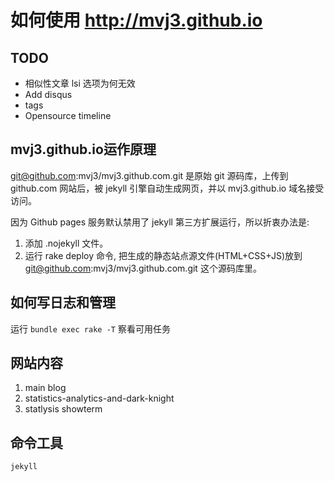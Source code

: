 如何使用 http://mvj3.github.io
==========================================

TODO
------------------------------------------
*    相似性文章 lsi 选项为何无效
*    Add disqus
*    tags
*    Opensource timeline

mvj3.github.io运作原理
------------------------------------------
git@github.com:mvj3/mvj3.github.com.git 是原始 git 源码库，上传到 github.com 网站后，被 jekyll 引擎自动生成网页，并以 mvj3.github.io 域名接受访问。

因为 Github pages 服务默认禁用了 jekyll 第三方扩展运行，所以折衷办法是:
1. 添加 .nojekyll 文件。
2. 运行 rake deploy 命令, 把生成的静态站点源文件(HTML+CSS+JS)放到 git@github.com:mvj3/mvj3.github.com.git 这个源码库里。


如何写日志和管理
------------------------------------------
运行 `bundle exec rake -T` 察看可用任务


网站内容
------------------------------------------
1. main blog
2. statistics-analytics-and-dark-knight
3. statlysis showterm


命令工具
------------------------------------------
```bash
jekyll
```
